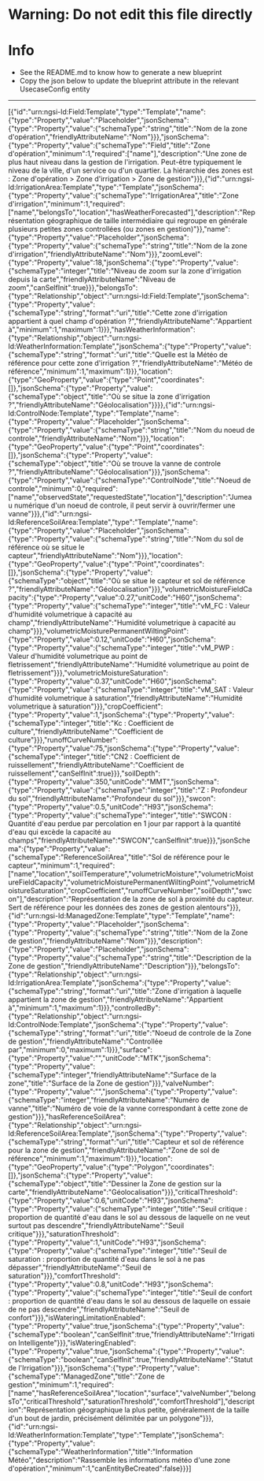 
# Warning: **Do not edit this file directly**

# Info
- See the README.md to know how to generate a new blueprint
- Copy the json below to update the blueprint attribute in the relevant UsecaseConfig entity
---

[{"id":"urn:ngsi-ld:Field:Template","type":"Template","name":{"type":"Property","value":"Placeholder","jsonSchema":{"type":"Property","value":{"schemaType":"string","title":"Nom de la zone d'opération","friendlyAttributeName":"Nom"}}},"jsonSchema":{"type":"Property","value":{"schemaType":"Field","title":"Zone d'opération","minimum":1,"required":["name"],"description":"Une zone de plus haut niveau dans la gestion de l'irrigation. Peut-être typiquement le niveau de la ville, d'un service ou d'un quartier. La hiérarchie des zones est : Zone d'opération > Zone d'irrigation > Zone de gestion"}}},{"id":"urn:ngsi-ld:IrrigationArea:Template","type":"Template","jsonSchema":{"type":"Property","value":{"schemaType":"IrrigationArea","title":"Zone d'irrigation","minimum":1,"required":["name","belongsTo","location","hasWeatherForecasted"],"description":"Représentation géographique de taille intermédiaire qui regroupe en générale plusieurs petites zones controllées (ou zones en gestion)"}},"name":{"type":"Property","value":"Placeholder","jsonSchema":{"type":"Property","value":{"schemaType":"string","title":"Nom de la zone d'irrigation","friendlyAttributeName":"Nom"}}},"zoomLevel":{"type":"Property","value":18,"jsonSchema":{"type":"Property","value":{"schemaType":"integer","title":"Niveau de zoom sur la zone d'irrigation depuis la carte","friendlyAttributeName":"Niveau de zoom","canSelfInit":true}}},"belongsTo":{"type":"Relationship","object":"urn:ngsi-ld:Field:Template","jsonSchema":{"type":"Property","value":{"schemaType":"string","format":"uri","title":"Cette zone d'irrigation appartient à quel champ d'opération ?","friendlyAttributeName":"Appartient à","minimum":1,"maximum":1}}},"hasWeatherInformation":{"type":"Relationship","object":"urn:ngsi-ld:WeatherInformation:Template","jsonSchema":{"type":"Property","value":{"schemaType":"string","format":"uri","title":"Quelle est la Météo de référence pour cette zone d'irrigation ?","friendlyAttributeName":"Météo de référence","minimum":1,"maximum":1}}},"location":{"type":"GeoProperty","value":{"type":"Point","coordinates":[]},"jsonSchema":{"type":"Property","value":{"schemaType":"object","title":"Où se situe la zone d'irrigation ?","friendlyAttributeName":"Géolocalisation"}}}},{"id":"urn:ngsi-ld:ControlNode:Template","type":"Template","name":{"type":"Property","value":"Placeholder","jsonSchema":{"type":"Property","value":{"schemaType":"string","title":"Nom du noeud de controle","friendlyAttributeName":"Nom"}}},"location":{"type":"GeoProperty","value":{"type":"Point","coordinates":[]},"jsonSchema":{"type":"Property","value":{"schemaType":"object","title":"Où se trouve la vanne de controle ?","friendlyAttributeName":"Géolocalisation"}}},"jsonSchema":{"type":"Property","value":{"schemaType":"ControlNode","title":"Noeud de controle","minimum":0,"required":["name","observedState","requestedState","location"],"description":"Jumeau numérique d'un noeud de controle, il peut servir à ouvrir/fermer une vanne"}}},{"id":"urn:ngsi-ld:ReferenceSoilArea:Template","type":"Template","name":{"type":"Property","value":"Placeholder","jsonSchema":{"type":"Property","value":{"schemaType":"string","title":"Nom du sol de référence où se situe le capteur","friendlyAttributeName":"Nom"}}},"location":{"type":"GeoProperty","value":{"type":"Point","coordinates":[]},"jsonSchema":{"type":"Property","value":{"schemaType":"object","title":"Où se situe le capteur et sol de référence ?","friendlyAttributeName":"Géolocalisation"}}},"volumetricMoistureFieldCapacity":{"type":"Property","value":0.27,"unitCode":"H60","jsonSchema":{"type":"Property","value":{"schemaType":"integer","title":"vM_FC : Valeur d'humidité volumetrique à capacité au champ","friendlyAttributeName":"Humidité volumetrique à capacité au champ"}}},"volumetricMoisturePermanentWiltingPoint":{"type":"Property","value":0.12,"unitCode":"H60","jsonSchema":{"type":"Property","value":{"schemaType":"integer","title":"vM_PWP : Valeur d'humidité volumetrique au point de fletrissement","friendlyAttributeName":"Humidité volumetrique au point de fletrissement"}}},"volumetricMoistureSaturation":{"type":"Property","value":0.37,"unitCode":"H60","jsonSchema":{"type":"Property","value":{"schemaType":"integer","title":"vM_SAT : Valeur d'humidité volumetrique à saturation","friendlyAttributeName":"Humidité volumetrique à saturation"}}},"cropCoefficient":{"type":"Property","value":1,"jsonSchema":{"type":"Property","value":{"schemaType":"integer","title":"Kc : Coefficient de culture","friendlyAttributeName":"Coefficient de culture"}}},"runoffCurveNumber":{"type":"Property","value":75,"jsonSchema":{"type":"Property","value":{"schemaType":"integer","title":"CN2 : Coefficient de ruissellement","friendlyAttributeName":"Coefficient de ruissellement","canSelfInit":true}}},"soilDepth":{"type":"Property","value":350,"unitCode":"MMT","jsonSchema":{"type":"Property","value":{"schemaType":"integer","title":"Z : Profondeur du sol","friendlyAttributeName":"Profondeur du sol"}}},"swcon":{"type":"Property","value":0.5,"unitCode":"H93","jsonSchema":{"type":"Property","value":{"schemaType":"integer","title":"SWCON : Quantité d'eau perdue par percolation en 1 jour par rapport à la quantité d'eau qui excède la capacité au champs","friendlyAttributeName":"SWCON","canSelfInit":true}}},"jsonSchema":{"type":"Property","value":{"schemaType":"ReferenceSoilArea","title":"Sol de référence pour le capteur","minimum":1,"required":["name","location","soilTemperature","volumetricMoisture","volumetricMoistureFieldCapacity","volumetricMoisturePermanentWiltingPoint","volumetricMoistureSaturation","cropCoefficient","runoffCurveNumber","soilDepth","swcon"],"description":"Représentation de la zone de sol à proximité du capteur. Sert de référence pour les données des zones de gestion alentours"}}},{"id":"urn:ngsi-ld:ManagedZone:Template","type":"Template","name":{"type":"Property","value":"Placeholder","jsonSchema":{"type":"Property","value":{"schemaType":"string","title":"Nom de la Zone de gestion","friendlyAttributeName":"Nom"}}},"description":{"type":"Property","value":"Placeholder","jsonSchema":{"type":"Property","value":{"schemaType":"string","title":"Description de la Zone de gestion","friendlyAttributeName":"Description"}}},"belongsTo":{"type":"Relationship","object":"urn:ngsi-ld:IrrigationArea:Template","jsonSchema":{"type":"Property","value":{"schemaType":"string","format":"uri","title":"Zone d'irrigation à laquelle appartient la zone de gestion","friendlyAttributeName":"Appartient à","minimum":1,"maximum":1}}},"controlledBy":{"type":"Relationship","object":"urn:ngsi-ld:ControlNode:Template","jsonSchema":{"type":"Property","value":{"schemaType":"string","format":"uri","title":"Noeud de controle de la Zone de gestion","friendlyAttributeName":"Controllée par","minimum":0,"maximum":1}}},"surface":{"type":"Property","value":"","unitCode":"MTK","jsonSchema":{"type":"Property","value":{"schemaType":"integer","friendlyAttributeName":"Surface de la zone","title":"Surface de la Zone de gestion"}}},"valveNumber":{"type":"Property","value":"","jsonSchema":{"type":"Property","value":{"schemaType":"integer","friendlyAttributeName":"Numéro de vanne","title":"Numéro de voie de la vanne correspondant à cette zone de gestion"}}},"hasReferenceSoilArea":{"type":"Relationship","object":"urn:ngsi-ld:ReferenceSoilArea:Template","jsonSchema":{"type":"Property","value":{"schemaType":"string","format":"uri","title":"Capteur et sol de référence pour la zone de gestion","friendlyAttributeName":"Zone de sol de référence","minimum":1,"maximum":1}}},"location":{"type":"GeoProperty","value":{"type":"Polygon","coordinates":[]},"jsonSchema":{"type":"Property","value":{"schemaType":"object","title":"Dessiner la Zone de gestion sur la carte","friendlyAttributeName":"Géolocalisation"}}},"criticalThreshold":{"type":"Property","value":0.6,"unitCode":"H93","jsonSchema":{"type":"Property","value":{"schemaType":"integer","title":"Seuil critique : proportion de quantité d'eau dans le sol au dessous de laquelle on ne veut surtout pas descendre","friendlyAttributeName":"Seuil critique"}}},"saturationThreshold":{"type":"Property","value":1,"unitCode":"H93","jsonSchema":{"type":"Property","value":{"schemaType":"integer","title":"Seuil de saturation : proportion de quantité d'eau dans le sol à ne pas dépasser","friendlyAttributeName":"Seuil de saturation"}}},"comfortThreshold":{"type":"Property","value":0.8,"unitCode":"H93","jsonSchema":{"type":"Property","value":{"schemaType":"integer","title":"Seuil de confort : proportion de quantité d'eau dans le sol au dessous de laquelle on essaie de ne pas descendre","friendlyAttributeName":"Seuil de confort"}}},"isWateringLimitationEnabled":{"type":"Property","value":true,"jsonSchema":{"type":"Property","value":{"schemaType":"boolean","canSelfInit":true,"friendlyAttributeName":"Irrigation Intelligente"}}},"isWateringEnabled":{"type":"Property","value":true,"jsonSchema":{"type":"Property","value":{"schemaType":"boolean","canSelfInit":true,"friendlyAttributeName":"Statut de l'Irrigation"}}},"jsonSchema":{"type":"Property","value":{"schemaType":"ManagedZone","title":"Zone de gestion","minimum":1,"required":["name","hasReferenceSoilArea","location","surface","valveNumber","belongsTo","criticalThreshold","saturationThreshold","comfortThreshold"],"description":"Représentation géographique la plus petite, généralement de la taille d'un bout de jardin, précisément délimitée par un polygone"}}},{"id":"urn:ngsi-ld:WeatherInformation:Template","type":"Template","jsonSchema":{"type":"Property","value":{"schemaType":"WeatherInformation","title":"Information Météo","description":"Rassemble les informations météo d'une zone d'opération","minimum":1,"canEntityBeCreated":false}}}]
